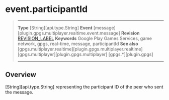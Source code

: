 # event.participantId

> --------------------- ------------------------------------------------------------------------------------------
> __Type__              [String][api.type.String]
> __Event__             [message][plugin.gpgs.multiplayer.realtime.event.message]
> __Revision__          [REVISION_LABEL](REVISION_URL)
> __Keywords__          Google Play Games Services, game network, gpgs, real-time, message, participantId
> __See also__          [gpgs.multiplayer.realtime][plugin.gpgs.multiplayer.realtime]
>						[gpgs.multiplayer][plugin.gpgs.multiplayer]
>                       [gpgs.*][plugin.gpgs]
> --------------------- ------------------------------------------------------------------------------------------

## Overview

[String][api.type.String] representing the participant ID of the peer who sent the message.